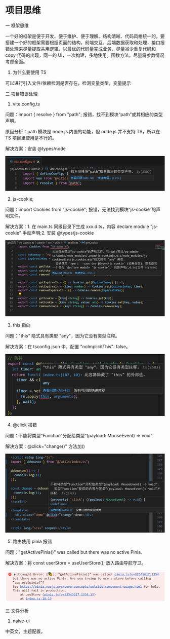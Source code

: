 # 项目思维

一 框架思维

一个好的框架是便于开发、便于维护、便于理解、结构清晰、代码风格统一的。要搭建一个好的框架需要根据页面的结构，前端交互，后端数据获取和处理，接口报错处理来尽量提取共用逻辑，以最优的代码量完成业务，尽量减少重复代码和 copy 代码的出现，同一的 UI，一次构建，多地使用。函数方法，尽量将参数情况考虑全面。

1. 为什么要使用 TS

可以进行引入文件/依赖检测是否存在，检测变量类型，变量提示

二 项目错误处理

1. vite.config.ts

问题：import { resolve } from "path"; 报错，找不到模块“path”或其相应的类型声明。

原因分析：path 模块是 node.js 内置的功能，但 node.js 并不支持 TS，所以在 TS 项目里使用是不行的。

解决方案：安装 @types/node

<img src="../../../images/项目思维/1.jpg"/>

2. js-cookie;

问题：import Cookies from "js-cookie"; 报错，无法找到模块“js-cookie”的声明文件。

解决方案：1. 在 main.ts 同级目录下生成 xxx.d.ts，内容 declare module "js-cookie" 手动声明;2. 安装 @types/js-cookie

<img src="../../../images/项目思维/2.jpg">

3. this 指向

问题："this" 隐式具有类型 "any"，因为它没有类型注释。

解决方案：在 tsconfig.json 中，配置 "noImplicitThis": false。

<img src="../../../images/项目思维/3.jpg">

4. @click 报错

问题：不能将类型“Function”分配给类型“(payload: MouseEvent) => void”

解决方案：@click="change()" 方法加()

<img src="../../../images/项目思维/4.jpg" />

5. 路由使用 pinia 报错

问题："getActivePinia()" was called but there was no active Pinia.

解决方案：将 const userStore = useUserStore(); 放入路由导航守卫。

<img src="../../../images/项目思维/5.jpg" />

三 文件分析

1. naive-ui

中英文，主题配置。
